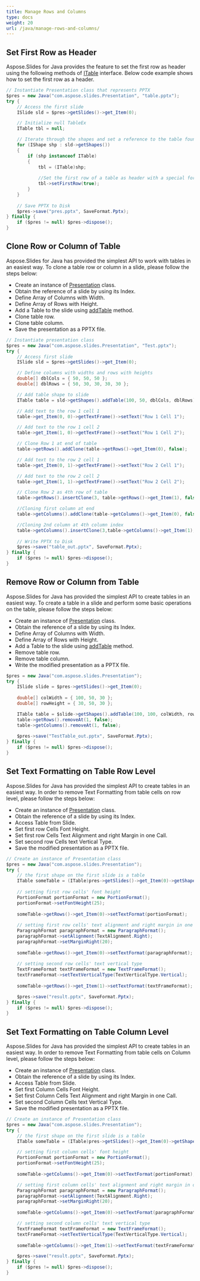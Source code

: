 ```yaml
---
title: Manage Rows and Columns
type: docs
weight: 20
url: /java/manage-rows-and-columns/
---
```


## **Set First Row as Header**
Aspose.Slides for Java provides the feature to set the first row as header using the following methods of [ITable](https://apireference.aspose.com/slides/java/com.aspose.slides/ITable) interface. Below code example shows how to set the first row as a header.

```java
// Instantiate Presentation class that represents PPTX
$pres = new Java("com.aspose.slides.Presentation", "table.pptx");
try {
    // Access the first slide
    ISlide sld = $pres->getSlides()->get_Item(0);

    // Initialize null TableEx
    ITable tbl = null;

    // Iterate through the shapes and set a reference to the table found
    for (IShape shp : sld->getShapes())
    {
        if (shp instanceof ITable) 
        {
            tbl = (ITable)shp;
            
            //Set the first row of a table as header with a special formatting.
            tbl->setFirstRow(true);
        }
    }
    
    // Save PPTX to Disk
    $pres->save("pres.pptx", SaveFormat.Pptx);
} finally {
    if ($pres != null) $pres->dispose();
}
```

## **Clone Row or Column of Table**
Aspose.Slides for Java has provided the simplest API to work with tables in an easiest way. To clone a table row or column in a slide, please follow the steps below:

- Create an instance of [Presentation](https://apireference.aspose.com/slides/java/com.aspose.slides/Presentation) class.
- Obtain the reference of a slide by using its Index.
- Define Array of Columns with Width.
- Define Array of Rows with Height.
- Add a Table to the slide using [addTable](https://apireference.aspose.com/slides/java/com.aspose.slides/IShapeCollection#addTable-float-float-double:A-double:A-) method.
- Clone table row.
- Clone table column.
- Save the presentation as a PPTX file.

```java
// Instantiate presentation class
$pres = new Java("com.aspose.slides.Presentation", "Test.pptx");
try {
    // Access first slide
    ISlide sld = $pres->getSlides()->get_Item(0);

    // Define columns with widths and rows with heights
    double[] dblCols = { 50, 50, 50 };
    double[] dblRows = { 50, 30, 30, 30, 30 };

    // Add table shape to slide
    ITable table = sld->getShapes().addTable(100, 50, dblCols, dblRows);

    // Add text to the row 1 cell 1
    table->get_Item(0, 0)->getTextFrame()->setText("Row 1 Cell 1");

    // Add text to the row 1 cell 2
    table->get_Item(1, 0)->getTextFrame()->setText("Row 1 Cell 2");

    // Clone Row 1 at end of table
    table->getRows().addClone(table->getRows()->get_Item(0), false);

    // Add text to the row 2 cell 1
    table->get_Item(0, 1)->getTextFrame()->setText("Row 2 Cell 1");

    // Add text to the row 2 cell 2
    table->get_Item(1, 1)->getTextFrame()->setText("Row 2 Cell 2");

    // Clone Row 2 as 4th row of table
    table->getRows().insertClone(3, table->getRows()->get_Item(1), false);

    //Cloning first column at end
    table->getColumns().addClone(table->getColumns()->get_Item(0), false);

    //Cloning 2nd column at 4th column index
    table->getColumns().insertClone(3,table->getColumns()->get_Item(1), false);
    
    // Write PPTX to Disk
    $pres->save("table_out.pptx", SaveFormat.Pptx);
} finally {
    if ($pres != null) $pres->dispose();
}
```

## **Remove Row or Column from Table**
Aspose.Slides for Java has provided the simplest API to create tables in an easiest way. To create a table in a slide and perform some basic operations on the table, please follow the steps below:

- Create an instance of [Presentation](https://apireference.aspose.com/slides/java/com.aspose.slides/Presentation) class.
- Obtain the reference of a slide by using its Index.
- Define Array of Columns with Width.
- Define Array of Rows with Height.
- Add a Table to the slide using [addTable](https://apireference.aspose.com/slides/java/com.aspose.slides/IShapeCollection#addTable-float-float-double:A-double:A-) method.
- Remove table row.
- Remove table column.
- Write the modified presentation as a PPTX file.

```java
$pres = new Java("com.aspose.slides.Presentation");
try {
    ISlide slide = $pres->getSlides()->get_Item(0);
    
    double[] colWidth = { 100, 50, 30 };
    double[] rowHeight = { 30, 50, 30 };

    ITable table = $slide->getShapes().addTable(100, 100, colWidth, rowHeight);
    table->getRows().removeAt(1, false);
    table->getColumns().removeAt(1, false);
    
    $pres->save("TestTable_out.pptx", SaveFormat.Pptx);
} finally {
    if ($pres != null) $pres->dispose();
}
```

## **Set Text Formatting on Table Row Level**
Aspose.Slides for Java has provided the simplest API to create tables in an easiest way. In order to remove Text Formatting from table cells on row level, please follow the steps below:

- Create an instance of [Presentation](https://apireference.aspose.com/slides/java/com.aspose.slides/Presentation) class.
- Obtain the reference of a slide by using its Index.
- Access Table from Slide.
- Set first row Cells Font Height.
- Set first row Cells Text Alignment and right Margin in one Call.
- Set second row Cells text Vertical Type.
- Save the modified presentation as a PPTX file.

```java
// Create an instance of Presentation class
$pres = new Java("com.aspose.slides.Presentation");
try {
    // the first shape on the first slide is a table
    ITable someTable = (ITable)pres->getSlides()->get_Item(0)->getShapes()->get_Item(0); 
    
    // setting first row cells' font height
    PortionFormat portionFormat = new PortionFormat();
    portionFormat->setFontHeight(25);
	
    someTable->getRows()->get_Item(0)->setTextFormat(portionFormat);
    
    // setting first row cells' text alignment and right margin in one call
    ParagraphFormat paragraphFormat = new ParagraphFormat();
    paragraphFormat->setAlignment(TextAlignment.Right);
    paragraphFormat->setMarginRight(20);
	
    someTable->getRows()->get_Item(0)->setTextFormat(paragraphFormat);
    
    // setting second row cells' text vertical type
    TextFrameFormat textFrameFormat = new TextFrameFormat();
    textFrameFormat->setTextVerticalType(TextVerticalType.Vertical);
	
    someTable->getRows()->get_Item(1)->setTextFormat(textFrameFormat);

    $pres->save("result.pptx", SaveFormat.Pptx);
} finally {
    if ($pres != null) $pres->dispose();
}
```

## **Set Text Formatting on Table Column Level**
Aspose.Slides for Java has provided the simplest API to create tables in an easiest way. In order to remove Text Formatting from table cells on Column level, please follow the steps below:

- Create an instance of [Presentation](https://apireference.aspose.com/slides/java/com.aspose.slides/Presentation) class.
- Obtain the reference of a slide by using its Index.
- Access Table from Slide.
- Set first Column Cells Font Height.
- Set first Column Cells Text Alignment and right Margin in one Call.
- Set second Column Cells text Vertical Type.
- Save the modified presentation as a PPTX file.

```java
// Create an instance of Presentation class
$pres = new Java("com.aspose.slides.Presentation");
try {
    // the first shape on the first slide is a table
    ITable someTable = (ITable)pres->getSlides()->get_Item(0)->getShapes()->get_Item(0)];

    // setting first column cells' font height
    PortionFormat portionFormat = new PortionFormat();
    portionFormat->setFontHeight(25);
	
    someTable->getColumns()->get_Item(0)->setTextFormat(portionFormat);

    // setting first column cells' text alignment and right margin in one call
    ParagraphFormat paragraphFormat = new ParagraphFormat();
    paragraphFormat->setAlignment(TextAlignment.Right);
    paragraphFormat->setMarginRight(20);
	
    someTable->getColumns()->get_Item(0)->setTextFormat(paragraphFormat);

    // setting second column cells' text vertical type
    TextFrameFormat textFrameFormat = new TextFrameFormat();
    textFrameFormat->setTextVerticalType(TextVerticalType.Vertical);
	
    someTable->getColumns()->get_Item(1)->setTextFormat(textFrameFormat);

    $pres->save("result.pptx", SaveFormat.Pptx);
} finally {
    if ($pres != null) $pres->dispose();
}
```